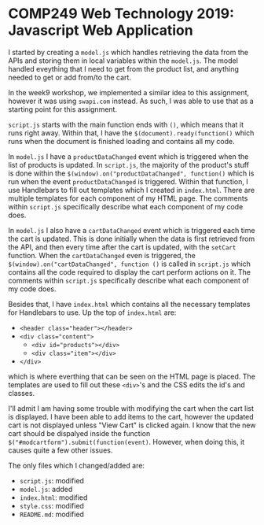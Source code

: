 COMP249 Web Technology 2019: Javascript Web Application
===
I started by creating a `model.js` which handles retrieving the data from the APIs and storing them in local variables within the `model.js`.
The model handled eveything that I need to get from the product list, and anything needed to get or add from/to the cart.

In the week9 workshop, we implemented a similar idea to this assignment, however it was using `swapi.com` instead. As such, I was able to use that as a starting point for this assignment.

`script.js` starts with the main function ends with `()`, which means that it runs right away.
Within that, I have the `$(document).ready(function()` which runs when the document is finished loading and contains all my code.

In `model.js` I have a `productDataChanged` event which is triggered when the list of products is updated. In `script.js`, the majority of the product's stuff is done within the `$(window).on("productDataChanged", function()` which is run when the event `productDataChanged` is triggered.
Within that function, I use Handlebars to fill out templates which I created in `index.html`. There are multiple templates for each component of my HTML page. The comments within `script.js` specifically describe what each component of my code does.

In `model.js` I also have a `cartDataChanged` event which is triggered each time the cart is updated. This is done initially when the data is first retrieved from the API, and then every time after the cart is updated, with the `setCart` function.
When the `cartDataChanged` even is triggered, the `$(window).on("cartDataChanged", function ()` is called in `script.js` which contains all the code required to display the cart perform actions on it. The comments within `script.js` specifically describe what each component of my code does.

Besides that, I have `index.html` which contains all the necessary templates for Handlebars to use. Up the top of `index.html` are:
  * `<header class="header"></header>`
  * `<div class="content">`
      * `<div id="products"></div>`
      * `<div class="item"></div>`
  * `</div>`
  
which is where everthing that can be seen on the HTML page is placed. The templates are used to fill out these `<div>`'s and the CSS edits the id's and classes.


I'll admit I am having some trouble with modifying the cart when the cart list is displayed. I have been able to add items to the cart, however the updated cart is not displayed unless "View Cart" is clicked again. I know that the new cart should be dispalyed inside the function `$("#modcartform").submit(function(event)`. However, when doing this, it causes quite a few other issues.

The only files which I changed/added are:
  * `script.js`: modified
  * `model.js`: added
  * `index.html`: modified
  * `style.css`: modified
  * `README.md`: modified
  
  